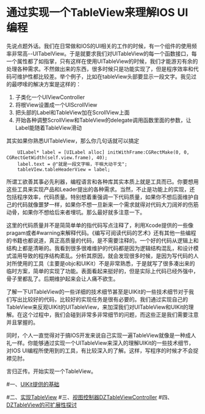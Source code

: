 通过实现一个TableView来理解IOS UI编程
====


先说点题外话。我们在日常做和IOS的UI相关的工作的时候，有一个组件的使用频率非常高--UITabelView。于是就要求我们对UITableView的每一个函数接口，每一个属性都了如指掌，只有这样在使用UITableView的时候，我们才能游刃有余的处理各种需求。不然做出来的东西，很多时候只是功能实现了，但是程序效率和代码可维护性都比较差。举个例子，比如在tableView头部要显示一段文字。我见过的最啰嗦的解决方案是这样的：

1. 子类化一个UIViewController
2. 将根View设置成一个UIScrollView
3. 把头部的Label和TableView加在ScrollView上面
4. 开始各种调整ScrollView和TableView的delegate调用函数里面的参数，让Label能随着TableView滑动

其实如果你熟悉UITableView，那么你几句话就可以搞定

```
    UILabel* label = [UILabel alloc] initWithFrame:CGRectMake(0, 0, CGRectGetWidth(self.view.frame), 40);
    label.text = @"就是一段文字嘛，干嘛大动干戈";
    tableVIew.tableHeaderView = label;
```

所谓工欲善其事必先利器，编程语言和各种库其实本质上就是工具而已。你要想用这些工具来实现产品和Leader提出的各种需求。当然，不止是功能上的实现，还包括程序效率，代码质量。特别想着重强调一下代码质量，如果你不想后面维护自己的代码就像噩梦一样，如果你不想一旦新来一个需求就得对代码大刀阔斧的伤筋动骨，如果你不想给后来者埋坑。那么最好就多注意一下。

这里的代码质量并不是简简单单的指代码写点注释了，利用Xcode提供的一些像pragam或者#warning来解释代码。《编写可阅读代码的艺术》还有其他一些编程的书籍也都说道，真正高质量的代码，是不需要注释的。一个好的代码从逻辑上和结构上都是清晰的。我看到很多很难维护的代码都是因为逻辑结构混乱，和设计模式滥用导致的程序结构紊乱。分析其原因，就会发现很多时候，是因为写代码的人对所使用的工具（主要是objc和UIKit）不是非常熟悉，于是就写了很多凑出来的临时方案，简单的实现了功能。表面看起来挺好的，但是实际上代码已经外强中，骨子里都乱了。后期维护起来会让人痛不欲生。

了解一下UITableView的一些详细的技术细节甚至是UIKit的一些技术细节对于我们写出比较好的代码，比较好的实现任务是很有必要的。我们通过实现自己的TableView来反观UIKit的UITableView，来加深我们对UITableView和UIKit的理解。在这个过程中，我们会碰到非常多非常细节的问题，而这些正是我们需要注意并且掌握的。

同时，个人一直觉得对于搞IOS开发来说自己实现一遍TableView就像是一种成人礼一样。你能够通过实现一个UITableView来深入的理解UIKit的一些技术细节，对IOS UI编程所使用到的工具，有比较深入的了解。这样，写程序的时候才不会捉襟见肘。

言归正传。开始实现一个TableView。


#一、[UIKit提供的基础](articles/Chapter0/summary.md)

#二、[实现TableView](articles/Chapter1/summary.md)
#三、[视图控制器DZTableViewController](articles/Chapter2/summary.md)
#四、[DZTableView的可扩展性探讨](articles/Chapter3/summary.md)



 




